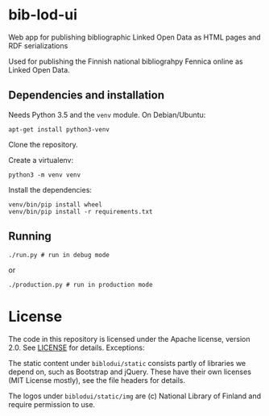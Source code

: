# bib-lod-ui
Web app for publishing bibliographic Linked Open Data as HTML pages and RDF serializations

Used for publishing the Finnish national bibliograhpy Fennica online as
Linked Open Data.

## Dependencies and installation

Needs Python 3.5 and the `venv` module. On Debian/Ubuntu:

    apt-get install python3-venv

Clone the repository.

Create a virtualenv:

    python3 -m venv venv

Install the dependencies:

    venv/bin/pip install wheel
    venv/bin/pip install -r requirements.txt

## Running

    ./run.py # run in debug mode

or

    ./production.py # run in production mode

# License

The code in this repository is licensed under the Apache license, version
2.0. See [LICENSE](LICENSE) for details. Exceptions:

The static content under `biblodui/static` consists partly of libraries we
depend on, such as Bootstrap and jQuery. These have their own licenses (MIT
License mostly), see the file headers for details.

The logos under `biblodui/static/img` are (c) National Library of Finland
and require permission to use.
